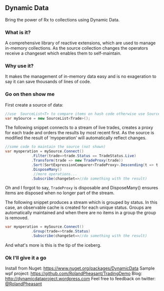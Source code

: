 ## Dynamic Data

Bring the power of Rx to collections using Dynamic Data. 

### What is it?

A comprehensive library of reactive extensions, which are used to manage in-memory collections. As the source collection changes the operators receive a changeset which enables them to self-maintain.

### Why use it?

It makes the management of in-memory data easy and is no exageration to say it can save thousands of lines of code.

### Go on then show me

First create a source of data:

```csharp
//use  SourceList<T> to compare items on hash code otherwise use SourceCache<TObject,TKey>.
var mySource = new SourceList<Trade>();
```
The following snippet connects to a stream of live trades, creates a proxy for each trade and orders the results by most recent first. As the source is modified the result of ‘myoperation’ will automatically reflect changes.

```csharp
//some code to maintain the source (not shown)
var myoperation = mySource.Connect() 
            .Filter(trade=>trade.Status == TradeStatus.Live) 
            .Transform(trade => new TradeProxy(trade))
            .Sort(SortExpressionComparer<TradeProxy>.Descending(t => t.Timestamp))
            .DisposeMany()
             //more operations...
            .Subscribe(changeSet=>//do something with the result)
```
Oh and I forgot to say, ```TradeProxy``` is disposable and DisposeMany() ensures items are disposed when no longer part of the stream.

The following snippet produces a stream which is grouped by status. In this case, an observable cache is created for each unique status.  Groups are automatically maintained and when there are no items in a group the group is removed.

```csharp
var myoperation = mySource.Connect() 
            .Group(trade=>trade.Status) 
			.Subscribe(changeSet=>//do something with the result)
```

And what's more is this is the tip of the iceberg.

### Ok I'll give it a go

Install from Nuget:  https://www.nuget.org/packages/DynamicData
Sample wpf project: https://github.com/RolandPheasant/TradingDemo 
Blog: http://dynamicdataproject.wordpress.com
Feel free to feedback on twitter: [@RolandPheasant](https://twitter.com/RolandPheasant)









